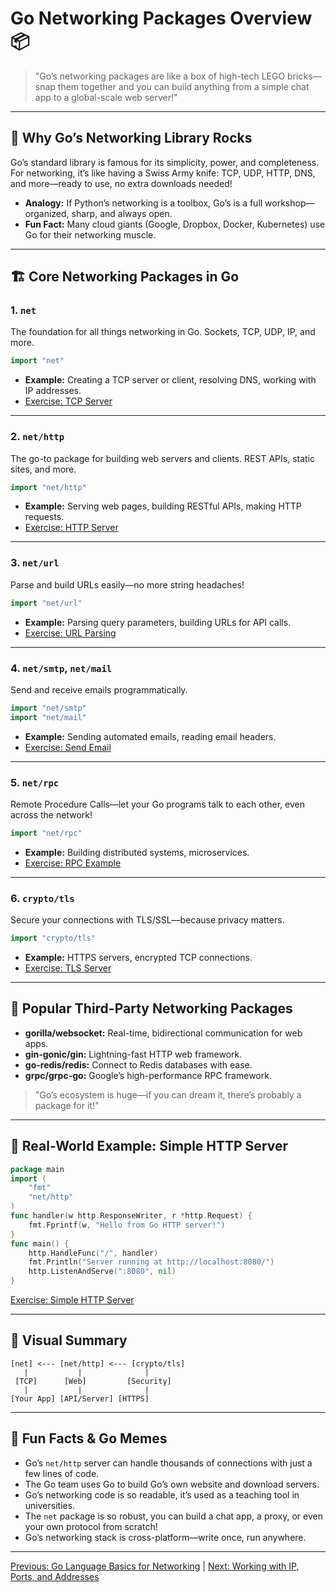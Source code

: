 # Go Networking Packages Overview 📦

> "Go’s networking packages are like a box of high-tech LEGO bricks—snap them together and you can build anything from a simple chat app to a global-scale web server!"

---

## 🚀 Why Go’s Networking Library Rocks

Go’s standard library is famous for its simplicity, power, and completeness. For networking, it’s like having a Swiss Army knife: TCP, UDP, HTTP, DNS, and more—ready to use, no extra downloads needed!

- **Analogy:** If Python’s networking is a toolbox, Go’s is a full workshop—organized, sharp, and always open.
- **Fun Fact:** Many cloud giants (Google, Dropbox, Docker, Kubernetes) use Go for their networking muscle.

---

## 🏗️ Core Networking Packages in Go

### 1. `net`
The foundation for all things networking in Go. Sockets, TCP, UDP, IP, and more.

```go
import "net"
```

- **Example:** Creating a TCP server or client, resolving DNS, working with IP addresses.
- [Exercise: TCP Server](../../exercises/part2/03-tcp-server/main.go)

---

### 2. `net/http`
The go-to package for building web servers and clients. REST APIs, static sites, and more.

```go
import "net/http"
```

- **Example:** Serving web pages, building RESTful APIs, making HTTP requests.
- [Exercise: HTTP Server](../../exercises/part2/03-http-server/main.go)

---

### 3. `net/url`
Parse and build URLs easily—no more string headaches!

```go
import "net/url"
```

- **Example:** Parsing query parameters, building URLs for API calls.
- [Exercise: URL Parsing](../../exercises/part2/03-url-parsing/main.go)

---

### 4. `net/smtp`, `net/mail`
Send and receive emails programmatically.

```go
import "net/smtp"
import "net/mail"
```

- **Example:** Sending automated emails, reading email headers.
- [Exercise: Send Email](../../exercises/part2/03-send-email/main.go)

---

### 5. `net/rpc`
Remote Procedure Calls—let your Go programs talk to each other, even across the network!

```go
import "net/rpc"
```

- **Example:** Building distributed systems, microservices.
- [Exercise: RPC Example](../../exercises/part2/03-rpc-example/main.go)

---

### 6. `crypto/tls`
Secure your connections with TLS/SSL—because privacy matters.

```go
import "crypto/tls"
```

- **Example:** HTTPS servers, encrypted TCP connections.
- [Exercise: TLS Server](../../exercises/part2/03-tls-server/main.go)

---

## 🧩 Popular Third-Party Networking Packages

- **gorilla/websocket:** Real-time, bidirectional communication for web apps.
- **gin-gonic/gin:** Lightning-fast HTTP web framework.
- **go-redis/redis:** Connect to Redis databases with ease.
- **grpc/grpc-go:** Google’s high-performance RPC framework.

> "Go’s ecosystem is huge—if you can dream it, there’s probably a package for it!"

---

## 📝 Real-World Example: Simple HTTP Server

```go
package main
import (
    "fmt"
    "net/http"
)
func handler(w http.ResponseWriter, r *http.Request) {
    fmt.Fprintf(w, "Hello from Go HTTP server!")
}
func main() {
    http.HandleFunc("/", handler)
    fmt.Println("Server running at http://localhost:8080/")
    http.ListenAndServe(":8080", nil)
}
```

[Exercise: Simple HTTP Server](../../exercises/part2/03-http-server/main.go)

---

## 🎨 Visual Summary

```
[net] <--- [net/http] <--- [crypto/tls]
   |           |              |
 [TCP]      [Web]         [Security]
   |           |              |
[Your App] [API/Server] [HTTPS]
```

---

## 🤩 Fun Facts & Go Memes
- Go’s `net/http` server can handle thousands of connections with just a few lines of code.
- The Go team uses Go to build Go’s own website and download servers.
- Go’s networking code is so readable, it’s used as a teaching tool in universities.
- The `net` package is so robust, you can build a chat app, a proxy, or even your own protocol from scratch!
- Go’s networking stack is cross-platform—write once, run anywhere.

---

[Previous: Go Language Basics for Networking](02-go-language-basics-for-networking.md) | [Next: Working with IP, Ports, and Addresses](04-working-with-ip-ports-and-addresses.md)
